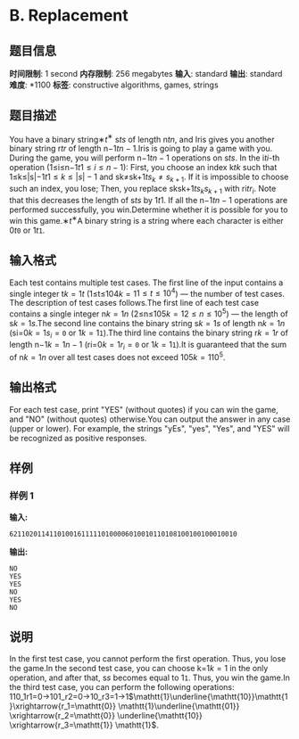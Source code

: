 # B. Replacement

## 题目信息

**时间限制**: 1 second
**内存限制**: 256 megabytes
**输入**: standard
**输出**: standard
**难度**: *1100
**标签**: constructive algorithms, games, strings

## 题目描述

You have a binary string∗$t$$^{\text{∗}}$ s$t$$s$ of length n$t$$n$, and Iris gives you another binary string r$t$$r$ of length n−1$t$$n-1$.Iris is going to play a game with you. During the game, you will perform n−1$t$$n-1$ operations on s$t$$s$. In the i$t$$i$-th operation (1≤i≤n−1$t$$1 \le i \le n-1$): First, you choose an index k$t$$k$ such that 1≤k≤|s|−1$t$$1\le k\le |s| - 1$ and sk≠sk+1$t$$s_{k} \neq s_{k+1}$. If it is impossible to choose such an index, you lose; Then, you replace sksk+1$t$$s_ks_{k+1}$ with ri$t$$r_i$. Note that this decreases the length of s$t$$s$ by 1$t$$1$. If all the n−1$t$$n-1$ operations are performed successfully, you win.Determine whether it is possible for you to win this game.∗$t$$^{\text{∗}}$A binary string is a string where each character is either 0$t$$\mathtt{0}$ or 1$t$$\mathtt{1}$.

## 输入格式

Each test contains multiple test cases. The first line of the input contains a single integer t$k=1$$t$ (1≤t≤104$k=1$$1\le t\le 10^4$) — the number of test cases. The description of test cases follows.The first line of each test case contains a single integer n$k=1$$n$ (2≤n≤105$k=1$$2\le n\le 10^5$) — the length of s$k=1$$s$.The second line contains the binary string s$k=1$$s$ of length n$k=1$$n$ (si=0$k=1$$s_i=\mathtt{0}$ or 1$k=1$$\mathtt{1}$).The third line contains the binary string r$k=1$$r$ of length n−1$k=1$$n-1$ (ri=0$k=1$$r_i=\mathtt{0}$ or 1$k=1$$\mathtt{1}$).It is guaranteed that the sum of n$k=1$$n$ over all test cases does not exceed 105$k=1$$10^5$.

## 输出格式

For each test case, print "YES" (without quotes) if you can win the game, and "NO" (without quotes) otherwise.You can output the answer in any case (upper or lower). For example, the strings "yEs", "yes", "Yes", and "YES" will be recognized as positive responses.

## 样例

### 样例 1

**输入:**
```
621102011411010016111110100006010010110108100100100010010
```

**输出:**
```
NO
YES
YES
NO
YES
NO
```

## 说明

In the first test case, you cannot perform the first operation. Thus, you lose the game.In the second test case, you can choose k=1$k=1$ in the only operation, and after that, s$s$ becomes equal to 1$\mathtt{1}$. Thus, you win the game.In the third test case, you can perform the following operations: 110_1r1=0→101_r2=0→10_r3=1→1$\mathtt{1}\underline{\mathtt{10}}\mathtt{1}\xrightarrow{r_1=\mathtt{0}} \mathtt{1}\underline{\mathtt{01}} \xrightarrow{r_2=\mathtt{0}} \underline{\mathtt{10}} \xrightarrow{r_3=\mathtt{1}} \mathtt{1}$.
